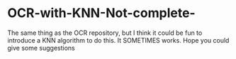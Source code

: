 # OCR-with-KNN-Not-complete-
The same thing as the OCR repository, but I think it could be fun to introduce a KNN algorithm to do this. It SOMETIMES works.
Hope you could give some suggestions
